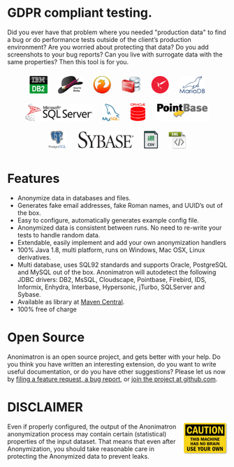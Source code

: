 # GDPR compliant testing.

Did you ever have that problem where you needed "production data" to find a bug
or do performance tests outside of the client’s production environment? Are
you worried about protecting that data? Do you add screenshots to your bug
reports? Can you live with surrogate data with the same properties? Then this
tool is for you.

<center>
<img style="margin: 10px;" height="40px" src="images/logo-db2.png"         alt="DB2">
<img style="margin: 10px;" height="40px" src="images/logo-derby.png"       alt="Derby">
<img style="margin: 10px;" height="40px" src="images/logo-firebirdsql.png" alt="Firebird">
<img style="margin: 10px;" height="40px" src="images/logo-informix.png"    alt="Informix">
<img style="margin: 10px;" height="40px" src="images/logo-interbase.png"   alt="Interbase">
<img style="margin: 10px;" height="40px" src="images/logo-mariadb.png"     alt="MariaDB">
<img style="margin: 10px;" height="40px" src="images/logo-mssql.png"       alt="SQL Server/MsSQL">
<img style="margin: 10px;" height="40px" src="images/logo-mysql.png"       alt="MySQL">
<img style="margin: 10px;" height="40px" src="images/logo-oracledb.png"    alt="Oracle 8+">
<img style="margin: 10px;" height="40px" src="images/logo-pointbase.png"   alt="PointBase">
<img style="margin: 10px;" height="40px" src="images/logo-postgresql.png"  alt="PostgreSQL">
<img style="margin: 10px;" height="40px" src="images/logo-sybase.png"      alt="Sybase">
<img style="margin: 10px;" height="40px" src="images/logo-csv.png"         alt="csv files">
<img style="margin: 10px;" height="40px" src="images/logo-xml.png"         alt="xml files">
</center>


# Features

- Anonymize data in databases and files.
- Generates fake email addresses, fake Roman names, and UUID’s out of the box.
- Easy to configure, automatically generates example config file.
- Anonymized data is consistent between runs. No need to re-write your tests
  to handle random data.
- Extendable, easily implement and add your own anonymization handlers
- 100% Java 1.8, multi platform, runs on Windows, Mac OSX, Linux derivatives.
- Multi database, uses SQL92 standards and supports Oracle, PostgreSQL and
  MySQL out of the box. Anonimatron will autodetect the following JDBC drivers:
  DB2, MsSQL, Cloudscape, Pointbase, Firebird, IDS, Informix, Enhydra,
  Interbase, Hypersonic, jTurbo, SQLServer and Sybase.
- Available as library at
  [Maven Central](https://search.maven.org/search?q=g:%22com.rolfje.anonimatron%22%20AND%20a:%22anonimatron%22).
- 100% free of charge


# Open Source

Anonimatron is an open source project, and gets better with your help. Do you
think you have written an interesting extension, do you want to write useful
documentation, or do you have other suggestions? Please let us now by
[filing a feature request, a bug report](https://github.com/realrolfje/anonimatron/issues), or [join the project at github.com](https://github.com/realrolfje/anonimatron).

# DISCLAIMER
<img src="images/no-brain.png" align="right" width="100px">Even if properly
configured, the output of the Anonimatron anonymization process may contain
certain (statistical) properties of the input dataset. That means that even after
Anonymization, you should take reasonable care in protecting the Anonymized
data to prevent leaks.
